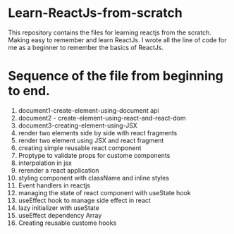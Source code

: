 # Learn-ReactJs-from-scratch
This repository contains the files for learning reactjs from the scratch. Making easy to remember and learn ReactJs. I wrote all the line of code for me as a beginner to remember the basics of ReactJs.

# Sequence of the file from beginning to end.
1. document1-create-element-using-document api
2. document2 - create-element-using-react-and-react-dom
3. document3-creating-element-using-JSX
4. render two elements side by side with react fragments
5. render two element using JSX and react fragment
6. creating simple reusable react component
7. Proptype to validate props for custome components
8. interpolation in jsx
9. rerender a react application
10. styling component with className and inline styles
11. Event handlers in reactjs
12. managing the state of react component with useState hook
13. useEffect hook to manage side effect in react
14. lazy initializer with useState
15. useEffect dependency Array
16. Creating reusable custome hooks
